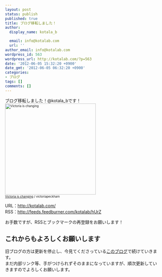 ```yaml
---
layout: post
status: publish
published: true
title: ブログ移転しました！
author:
  display_name: kotala_b

  email: info@kotalab.com
  url: ''
author_email: info@kotalab.com
wordpress_id: 563
wordpress_url: http://kotalab.com/?p=563
date: '2012-06-05 15:32:20 +0900'
date_gmt: '2012-06-05 06:32:20 +0900'
categories:
- ブログ
tags: []
comments: []
---
```

<p>ブログ移転しました！@kotala_bです！<br />
<span style="font-size:10px;"><a href="http://kotalab.com/wp-content/uploads/change_120605.jpg" target="_blank"><img src="http://kotalab.com/wp-content/uploads/change_120605.jpg" alt="Victoria is changing"　width="400" height="300" /></a><br /><a href="http://www.flickr.com/photos/victoriapeckham/1346099385/" target="_blank">Victoria is changing</a> / victoriapeckham</span></p>
<p>URL：<a href="http://kotalab.com/" title="http://kotalab.com/" target="_blank">http://kotalab.com/</a><br />
RSS：<a href="http://feeds.feedburner.com/kotalab/hUrZ" title="http://feeds.feedburner.com/kotalab/hUrZ" target="_blank">http://feeds.feedburner.com/kotalab/hUrZ</a></p>
<p>お手数ですが、RSSとブックマークの再登録をお願いします！<br />
<!--more--></p>
<h2>これからもよろしくお願いします</h2>
<p>旧ブログの方は更新を停止し、今見てくださっている<a href="http://kotalab.com/" title="http://kotalab.com/" target="_blank">このブログ</a>で続けていきます。<br />
まだ内部リンク等、手がつけられずそのままになっていますが、順次更新していきますのでよろしくお願いします。</p>
